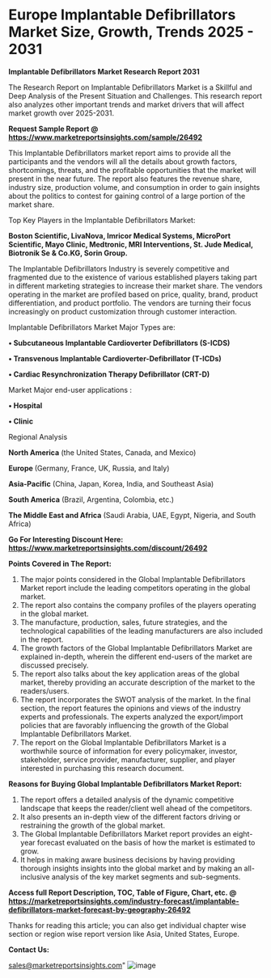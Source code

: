   # Europe Implantable Defibrillators Market Size, Growth, Trends 2025 - 2031

<strong>Implantable Defibrillators Market Research Report 2031</strong>

The Research Report on Implantable Defibrillators Market is a Skillful and Deep Analysis of the Present Situation and Challenges. This research report also analyzes other important trends and market drivers that will affect market growth over 2025-2031.

<strong>Request Sample Report @ <a href=https://www.marketreportsinsights.com/sample/26492>https://www.marketreportsinsights.com/sample/26492</a></strong>

This Implantable Defibrillators market report aims to provide all the participants and the vendors will all the details about growth factors, shortcomings, threats, and the profitable opportunities that the market will present in the near future. The report also features the revenue share, industry size, production volume, and consumption in order to gain insights about the politics to contest for gaining control of a large portion of the market share.

Top Key Players in the Implantable Defibrillators Market:

<strong>Boston Scientific, LivaNova, Imricor Medical Systems, MicroPort Scientific, Mayo Clinic, Medtronic, MRI Interventions, St. Jude Medical, Biotronik Se & Co.KG, Sorin Group.</strong>

The Implantable Defibrillators Industry is severely competitive and fragmented due to the existence of various established players taking part in different marketing strategies to increase their market share. The vendors operating in the market are profiled based on price, quality, brand, product differentiation, and product portfolio. The vendors are turning their focus increasingly on product customization through customer interaction.

Implantable Defibrillators Market Major Types are:

<strong>• Subcutaneous Implantable Cardioverter Defibrillators (S-ICDS)

• Transvenous Implantable Cardioverter-Defibrillator (T-ICDs)

• Cardiac Resynchronization Therapy Defibrillator (CRT-D)</strong>

Market Major end-user applications :

<strong>• Hospital

• Clinic</strong>

Regional Analysis

</u><strong><b>North America</b></strong> (the United States, Canada, and Mexico)

<strong><b>Europe </b></strong>(Germany, France, UK, Russia, and Italy)

<strong><b>Asia-Pacific</b></strong> (China, Japan, Korea, India, and Southeast Asia)

<strong><b>South America</b></strong> (Brazil, Argentina, Colombia, etc.)

<strong><b>The Middle East and Africa</b></strong> (Saudi Arabia, UAE, Egypt, Nigeria, and South Africa)

<strong>Go For Interesting Discount Here: <a href=https://www.marketreportsinsights.com/discount/26492>https://www.marketreportsinsights.com/discount/26492</a></strong>

<strong>Points Covered in The Report:</strong>
<ol>
  <li>The major points considered in the Global Implantable Defibrillators Market report include the leading competitors operating in the global market.</li>
  <li>The report also contains the company profiles of the players operating in the global market.</li>
  <li>The manufacture, production, sales, future strategies, and the technological capabilities of the leading manufacturers are also included in the report.</li>
  <li>The growth factors of the Global Implantable Defibrillators Market are explained in-depth, wherein the different end-users of the market are discussed precisely.</li>
  <li>The report also talks about the key application areas of the global market, thereby providing an accurate description of the market to the readers/users.</li>
  <li>The report incorporates the SWOT analysis of the market. In the final section, the report features the opinions and views of the industry experts and professionals. The experts analyzed the export/import policies that are favorably influencing the growth of the Global Implantable Defibrillators Market.</li>
  <li>The report on the Global Implantable Defibrillators Market is a worthwhile source of information for every policymaker, investor, stakeholder, service provider, manufacturer, supplier, and player interested in purchasing this research document.</li>
</ol>
<strong>Reasons for Buying Global Implantable Defibrillators Market Report:</strong>

<ol>
  <li>The report offers a detailed analysis of the dynamic competitive landscape that keeps the reader/client well ahead of the competitors.</li>
  <li>It also presents an in-depth view of the different factors driving or restraining the growth of the global market.</li>
  <li>The Global Implantable Defibrillators Market report provides an eight-year forecast evaluated on the basis of how the market is estimated to grow.</li>
  <li>It helps in making aware business decisions by having providing thorough insights insights into the global market and by making an all-inclusive analysis of the key market segments and sub-segments.</li>
</ol>
<strong>Access full Report Description, TOC, Table of Figure, Chart, etc. @ <a href=https://marketreportsinsights.com/industry-forecast/implantable-defibrillators-market-forecast-by-geography-26492>https://marketreportsinsights.com/industry-forecast/implantable-defibrillators-market-forecast-by-geography-26492</a></strong>


Thanks for reading this article; you can also get individual chapter wise section or region wise report version like Asia, United States, Europe.

<strong>Contact Us:</strong>

sales@marketreportsinsights.com"
![image](https://github.com/user-attachments/assets/df882c6d-b8ce-4cf2-83b0-f0f73cbd5da8)
